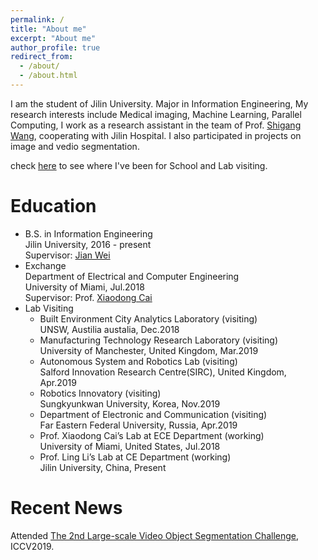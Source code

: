 ```yaml
---
permalink: /
title: "About me"
excerpt: "About me"
author_profile: true
redirect_from: 
  - /about/
  - /about.html
---
```


I am the student of Jilin University. Major in Information Engineering, My research interests include Medical imaging, Machine Learning, Parallel Computing, I work as a research assistant in the team of Prof. [Shigang Wang](http://dce.jlu.edu.cn/info/1066/5106.htm), cooperating with Jilin Hospital. I also participated in projects on image and vedio segmentation.

check [here](https://lesliewongcv.github.io/talkmap.html) to see where I've been for School and Lab visiting.

Education
======
* B.S. in Information Engineering  
  Jilin University, 2016 - present  
  Supervisor: [Jian Wei](https://wei-jian.github.io/publications/)
* Exchange  
  Department of Electrical and Computer Engineering  
  University of Miami, Jul.2018  
  Supervisor: Prof. [Xiaodong Cai](https://www.umcoe.miami.edu/faculty-directory/name/xiaodong-cai/)
* Lab Visiting  
  * Built Environment City Analytics Laboratory (visiting)  
    UNSW, Austilia austalia, Dec.2018   
  * Manufacturing Technology Research Laboratory (visiting)  
    University of Manchester, United Kingdom, Mar.2019  
  * Autonomous System and Robotics Lab (visiting)  
    Salford Innovation Research Centre(SIRC), United Kingdom, Apr.2019  
  * Robotics Innovatory (visiting)  
    Sungkyunkwan University, Korea, Nov.2019  
  * Department of Electronic and Communication (visiting)  
    Far Eastern Federal University, Russia, Apr.2019  
  * Prof. Xiaodong Cai’s Lab at ECE Department (working)  
    University of Miami, United States, Jul.2018  
  * Prof. Ling Li’s Lab at CE Department (working)  
    Jilin University, China, Present  






Recent News
======
Attended [The 2nd Large-scale Video Object Segmentation Challenge](https://youtube-vos.org/challenge/2019/), ICCV2019.